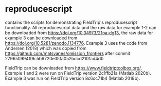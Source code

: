 # reproducescript
contains the scripts for demonstrating FieldTrip's reproducescript functionality. 
All reproducescript data and the raw data for example 1-2 can be downloaded from https://doi.org/10.34973/21pa-dg13, 
the raw data for example 3 can be downloaded from https://doi.org/10.5281/zenodo.1134776. 
Example 3 uses the code from Andersen (2018) which was copied from https://github.com/matsvanes/omission_frontiers after commit 279650994ff9c5b9720e05fa052bdcd2101ad4d0.

FieldTrip can be downloaded from https://www.fieldtriptoolbox.org/. Example 1 and 2 were run on FieldTrip version 2c1ffb21a (Matlab 2020b). Example 3 was run on FieldTrip version  8c6cc71b4 (Matlab 2018b).
